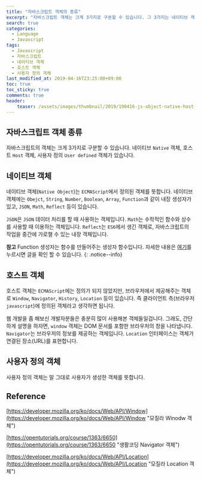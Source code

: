 ```yaml
---
title: "자바스크립트 객체의 종류"
excerpt: "자바스크립트 객체는 크게 3가지로 구분할 수 있습니다. 그 3가지는 네이티브 객체, 호스트 객체, 사용자 정의 객체입니다."
search: true
categories: 
  - Language
  - Javascript
tags: 
  - Javascript
  - 자바스크립트
  - 네이티브 객체
  - 호스트 객체
  - 사용자 정의 객체
last_modified_at: 2019-04-16T23:25:00+09:00
toc: true
toc_sticky: true
comments: true
header:
    teaser: /assets/images/thumbnail/2019/190416-js-object-native-host-user-defined-560x315.png
---
```


## 자바스크립트 객체 종류

자바스크립트의 객체는 크게 3가지로 구분할 수 있습니다. 네이티브 `Native` 객체, 호스트 `Host` 객체, 사용자 정의 `User defined` 객체가 있습니다.

## 네이티브 객체

네이티브 객체(`Native Object`)는 `ECMAScript`에서 정의된 객체를 뜻합니다. 네이티브 객체에는 `Obejct`, `String`, `Number`, `Boolean`, `Array`, `Function`과 같이 내장 생성자가 있고, `JSON`, `Math`, `Reflect` 등이 있습니다.  

`JSON`은 `JSON` 데이터 처리를 할 때 사용하는 객체입니다. `Math`는 수학적인 함수와 상수를 사용할 때 이용하는 객체입니다. `Reflect`는 `ES6`에서 생긴 객체로, 자바스크립트의 작업을 중간에 가로챌 수 있는 내장 객체입니다.  

**참고** Function 생성자는 함수를 만들어주는 생성자 함수입니다. 자세한 내용은 <a href="/language/javascript/190416-js-function-object/" target="_blank">여기</a>를 누르시면 글을 확인 할 수 있습니다.
{: .notice--info}


## 호스트 객체

호스트 객체는 `ECMAScript`에는 정의가 되지 않았지만, 브라우저에서 제공해주는 객체로 `Window`, `Navigator`, `History`, `Location` 등이 있습니다. 즉 클라이언트 측(브라우저 `javascript`)에 정의된 객체라고 생각하면 됩니다.  

웹 개발을 좀 해보신 개발자분들은 충분히 많이 사용해본 객체들일겁니다. 그래도, 간단하게 설명을 하자면, `window` 객체는 DOM 문서를 포함한 브라우처의 창을 나타냅니다. `Navigator`는 브라우저의 정보를 제공하는 객체입니다. `Location` 인터페이스는 객체가 연결된 장소(URL)를 표현합니다. 

## 사용자 정의 객체

사용자 정의 객체는 말 그대로 사용자가 생성한 객체를 뜻합니다.

## Reference

[https://developer.mozilla.org/ko/docs/Web/API/Window](https://developer.mozilla.org/ko/docs/Web/API/Window "모질라 Winodw 객체")  

[https://opentutorials.org/course/1363/6650](https://opentutorials.org/course/1363/6650 "생활코딩 Navigator 객체")

[https://developer.mozilla.org/ko/docs/Web/API/Location](https://developer.mozilla.org/ko/docs/Web/API/Location "모질라 Location 객체")  

